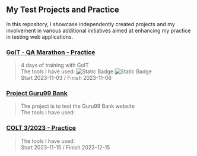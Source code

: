 ## My Test Projects and Practice
In this repository, I showcase independently created projects and my involvement in various additional initiatives aimed at enhancing my practice in testing web applications.

### [GoIT - QA Marathon - Practice](https://github.com/natallor/my_test_projects/tree/main/GoIT%20-%20QA%20Marathon)
> 4 days of training with GoIT<br>
> The tools I have used:
>      ![Static Badge](https://img.shields.io/badge/Jira-%230052CC?style=%20flat-square&logo=Jira&logoColor=blue&labelColor=black)
![Static Badge](https://img.shields.io/badge/TestRail-%2365C179?style=%20flat-square&logo=TestRail&logoColor=green&labelColor=black&color=blue)<br>
> Start 2023-11-03 / Finish 2023-11-06

### [Project Guru99 Bank](https://github.com/natallor/my_test_projects/tree/main/Project%20Guru99%20Bank)
>The project is to test the Guru99 Bank website<br>
> The tools I have used:

### [COLT 3/2023 - Practice](https://github.com/natallor/my_test_projects/tree/main/COLT%203)
>
>
> The tools I have used:<br>
> Start 2023-11-15 / Finish 2023-12-15
